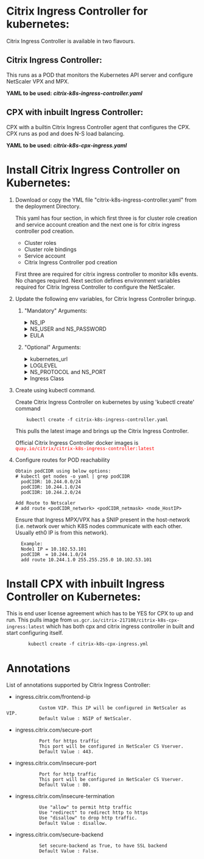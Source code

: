 # **Citrix Ingress Controller for kubernetes:**
Citrix Ingress Controller is available in two flavours.
## **Citrix Ingress Controller:**
This runs as a POD that monitors the Kubernetes API server and configure NetScaler VPX and MPX. 

**YAML to be used:** ***citrix-k8s-ingress-controller.yaml***
## **CPX with inbuilt Ingress Controller:**
CPX with a builtin Citrix Ingress Controller agent that configures the CPX. CPX runs as pod and does N-S load balancing. 

**YAML to be used:** ***citrix-k8s-cpx-ingress.yaml***

# **Install Citrix Ingress Controller on Kubernetes:**
 1. Download or copy the YML file "citrix-k8s-ingress-controller.yaml" from the deployment Directory.
                        
    This yaml has four section, in which first three is for cluster role creation and service account creation and the 
    next one is for citrix ingress controller pod creation. 
    * Cluster roles
    * Cluster role bindings
    * Service account
    * Citrix Ingress Controller pod creation
   
    First three are required for citrix ingress controller to monitor k8s events. No changes required.
    Next section defines environment variables required for Citrix Ingress Controller to configure the NetScaler.

 2. Update the following env variables, for Citrix Ingress Controller bringup.

    1. "Mandatory" Arguments:
       <details>
       <summary>NS_IP</summary>

         This is must for Citrix Ingress Controller to configure the NetScaler appliance. Provide,
         ```
            NSIP for standalone NetScaler  
            SNIP for HA (Management access has to be enabled) 
            CLIP for Cluster
         
         ```
       </details>
       <details>
       <summary>NS_USER and NS_PASSWORD</summary>

         This is for authenticating with NetScaler if it has non default username and password. We can directly pass username/password or use Kubernetes secrets.
         Given Yaml uses k8s secrets. Following steps helps to create secrets to be used in yaml.

         Create secrets on Kubernetes for NS_USER and NS_PASSWORD
         Kubernetes secrets can be created by using 'kubectl create secret'.  

                 kubectl create secret  generic nslogin --from-literal=username='nsroot' --from-literal=password='nsroot'

         >**Note:** If you are using different secret name rather than nslogin, you have to update the "name" field in the yaml. 

       </details>
       <details>
       <summary>EULA</summary>

         This is end user license agreement which has to be YES for Citrix Ingress Controller to up and run.
                
       </details>
    2. "Optional" Arguments:

       <details>
       <summary>kubernetes_url</summary>

         This is an optional field for Citrix Ingress Controller to register for events. If user did not specify it explictly, citrix ingress controller use internal KubeAPIServer IP. 
   
       </details>
       <details>
       <summary>LOGLEVEL</summary>

         This is used for controlling the logs generated from Citrix Ingress Controller. Following options are available. By default log level is DEBUG. 
         * CRITICAL 
         * ERROR
         * WARNING
         * INFO
         * DEBUG
       </details>
       <details>

       <summary>NS_PROTOCOL and NS_PORT</summary>
                                
         These enviornment variables defines protocol and port used by Citrix Ingress Controller  to communicate with NetScaler.

         By default NS_PROTOCOL is https and NS_PORT is 443. Other option is to use HTTP and port 80. 
       </details>
       <details>
       <summary>Ingress Class</summary>

         Ingress class is used when multiple Ingress Loadbalancers are used to load balance different ingress resources. 

         Citrix Ingress Controller  will configure NetScaler only with the ingress classes listed under --ingress-classes

                     args:
                          - --ingress-classes
                                Citrix

         Ingress resources should have the same class mentioned:

                    annotations:
                          kubernetes.io/ingress.class: "Citrix"

3. Create using kubectl command. 

   Create Citrix Ingress Controller  on kubernetes by using 'kubectl create' command
        
           kubectl create -f citrix-k8s-ingress-controller.yaml

   This pulls the latest image and brings up the Citrix Ingress Controller.
                
   Official Citrix Ingress Controller docker images is <span style="color:red"> `quay.io/citrix/citrix-k8s-ingress-controller:latest` </span> 

4. Configure routes for POD reachability
   ```
   Obtain podCIDR using below options:
   # kubectl get nodes -o yaml | grep podCIDR
     podCIDR: 10.244.0.0/24
     podCIDR: 10.244.1.0/24
     podCIDR: 10.244.2.0/24

   Add Route to Netscaler
   # add route <podCIDR_network> <podCIDR_netmask> <node_HostIP>
   ```     
   Ensure that Ingress MPX/VPX has a SNIP present in the host-network (i.e. network over which K8S nodes communicate with each other. Usually eth0 IP is from this network).
   ```       
     Example: 
     Node1 IP = 10.102.53.101 
     podCIDR  = 10.244.1.0/24
     add route 10.244.1.0 255.255.255.0 10.102.53.101
   ```
# **Install CPX with inbuilt Ingress Controller on Kubernetes:**
   This is end user license agreement which has to be YES for CPX to up and run.
   This pulls image from `us.gcr.io/citrix-217108/citrix-k8s-cpx-ingress:latest` which has both cpx and citrix ingress controller in built and start configuring itself.
   ```
           kubectl create -f citrix-k8s-cpx-ingress.yml
   ```
# **Annotations**


List of annotations supported by Citrix Ingress Controller:

* ingress.citrix.com/frontend-ip 
```
            Custom VIP. This IP will be configured in NetScaler as VIP. 
            Default Value : NSIP of NetScaler.
```
* ingress.citrix.com/secure-port 
```
            Port for https traffic 
            This port will be configured in NetScaler CS Vserver. 
            Default Value : 443.
```
* ingress.citrix.com/insecure-port
```
            Port for http traffic 
            This port will be configured in NetScaler CS Vserver. 
            Default Value : 80.
```
* ingress.citrix.com/insecure-termination 
```
            Use "allow" to permit http traffic
            Use "redirect" to redirect http to https
            Use "disallow" to drop http traffic. 
            Default Value : disallow.
```
* ingress.citrix.com/secure-backend  
```
            Set secure-backend as True, to have SSL backend
            Default Value : False.
```


                        
